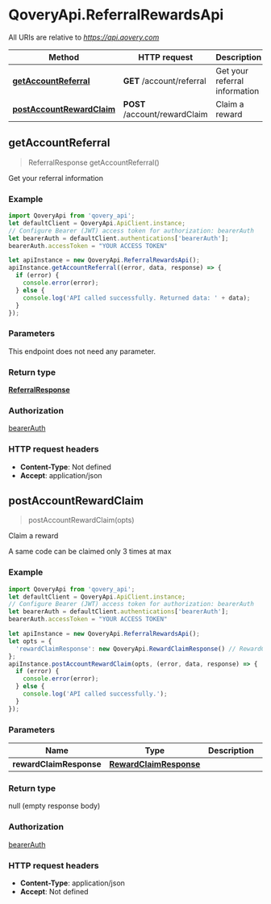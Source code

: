 # QoveryApi.ReferralRewardsApi

All URIs are relative to *https://api.qovery.com*

Method | HTTP request | Description
------------- | ------------- | -------------
[**getAccountReferral**](ReferralRewardsApi.md#getAccountReferral) | **GET** /account/referral | Get your referral information
[**postAccountRewardClaim**](ReferralRewardsApi.md#postAccountRewardClaim) | **POST** /account/rewardClaim | Claim a reward



## getAccountReferral

> ReferralResponse getAccountReferral()

Get your referral information

### Example

```javascript
import QoveryApi from 'qovery_api';
let defaultClient = QoveryApi.ApiClient.instance;
// Configure Bearer (JWT) access token for authorization: bearerAuth
let bearerAuth = defaultClient.authentications['bearerAuth'];
bearerAuth.accessToken = "YOUR ACCESS TOKEN"

let apiInstance = new QoveryApi.ReferralRewardsApi();
apiInstance.getAccountReferral((error, data, response) => {
  if (error) {
    console.error(error);
  } else {
    console.log('API called successfully. Returned data: ' + data);
  }
});
```

### Parameters

This endpoint does not need any parameter.

### Return type

[**ReferralResponse**](ReferralResponse.md)

### Authorization

[bearerAuth](../README.md#bearerAuth)

### HTTP request headers

- **Content-Type**: Not defined
- **Accept**: application/json


## postAccountRewardClaim

> postAccountRewardClaim(opts)

Claim a reward

A same code can be claimed only 3 times at max

### Example

```javascript
import QoveryApi from 'qovery_api';
let defaultClient = QoveryApi.ApiClient.instance;
// Configure Bearer (JWT) access token for authorization: bearerAuth
let bearerAuth = defaultClient.authentications['bearerAuth'];
bearerAuth.accessToken = "YOUR ACCESS TOKEN"

let apiInstance = new QoveryApi.ReferralRewardsApi();
let opts = {
  'rewardClaimResponse': new QoveryApi.RewardClaimResponse() // RewardClaimResponse | 
};
apiInstance.postAccountRewardClaim(opts, (error, data, response) => {
  if (error) {
    console.error(error);
  } else {
    console.log('API called successfully.');
  }
});
```

### Parameters


Name | Type | Description  | Notes
------------- | ------------- | ------------- | -------------
 **rewardClaimResponse** | [**RewardClaimResponse**](RewardClaimResponse.md)|  | [optional] 

### Return type

null (empty response body)

### Authorization

[bearerAuth](../README.md#bearerAuth)

### HTTP request headers

- **Content-Type**: application/json
- **Accept**: Not defined

